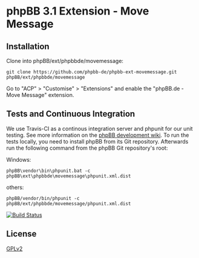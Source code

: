 # phpBB 3.1 Extension - Move Message

## Installation

Clone into phpBB/ext/phpbbde/movemessage:

    git clone https://github.com/phpbb-de/phpbb-ext-movemessage.git phpBB/ext/phpbbde/movemessage

Go to "ACP" > "Customise" > "Extensions" and enable the "phpBB.de - Move Message" extension.

## Tests and Continuous Integration

We use Travis-CI as a continous integration server and phpunit for our unit testing. See more information on the [phpBB development wiki](https://wiki.phpbb.com/Unit_Tests).
To run the tests locally, you need to install phpBB from its Git repository. Afterwards run the following command from the phpBB Git repository's root:

Windows:

    phpBB\vendor\bin\phpunit.bat -c phpBB\ext\phpbbde\movemessage\phpunit.xml.dist

others:

    phpBB/vendor/bin/phpunit -c phpBB/ext/phpbbde/movemessage/phpunit.xml.dist

[![Build Status](https://travis-ci.org/phpbb-de/phpbb-ext-movemessage.svg?branch=develop-ascraeus)](https://travis-ci.org/phpbb-de/phpbb-ext-movemessage)

## License

[GPLv2](license.txt)
